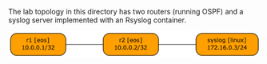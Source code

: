 The lab topology in this directory has two routers (running OSPF) and a syslog server implemented with an Rsyslog container.

![](topology.png)
